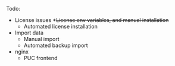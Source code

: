 Todo:
* License issues
  *~~License env variables, and manual installation~~
  * Automated license installation
* Import data
  * Manual import
  * Automated backup import
* nginx
  * PUC frontend

